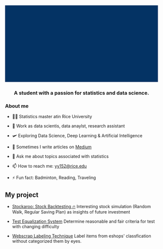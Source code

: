 

<!-- comes from msgif -->
<p align="center"><img src="https://github.com/OuOLeaf/OuOLeaf/blob/main/readme-gif/introduction.gif?raw=true"></p>

<h3 align="center"> A student with a passion for statistics and data science. </h3>

### About me

- 👨‍💻 Statistics master atin Rice University

- 🔭 Work as data scientis, data anaylst, research assistant

- 🛩️ Exploring Data Science, Deep Learning & Artificial Intelligence 

- 📝 Sometimes I write articles on [Medium](https://medium.com/@blackteapanda)

- 💬 Ask me about topics associated with statistics

- 📫 How to reach me: yy152@rice.edu

- ⚡ Fun fact: Badminton, Reading, Traveling 

## My project
 - [Stockaroo: Stock Backtesting 🔥](https://stockaroo-web.streamlit.app/)
   Interesting stock simulation (Random Walk, Regular Saving Plan) as insights of future investment
   
 - [Test Equalization System](https://github.com/OuOLeaf/Test-Equalization)
   Determine reasonable and fair criteria for test with changing difficulty
   
 - [Webscrap Labeling Technique](https://github.com/OuOLeaf/2-Miilion-Invoice-Data-Analysis)
   Label items from eshops' classfication without categorized them by eyes.
